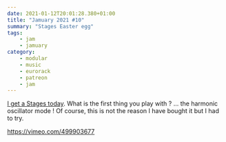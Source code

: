 ```yaml
---
date: 2021-01-12T20:01:28.380+01:00
title: "Jamuary 2021 #10"
summary: "Stages Easter egg"
tags:
    - jam
    - jamuary
category:
    - modular
    - music
    - eurorack
    - patreon
    - jam
---
```

[I get a Stages today](https://alienlebarge.ch/photos/2021/01/8nk4v/). What is the first thing you play with ? ... the harmonic oscillator mode !
Of course, this is not the reason I have bought it but I had to try.

https://vimeo.com/499903677